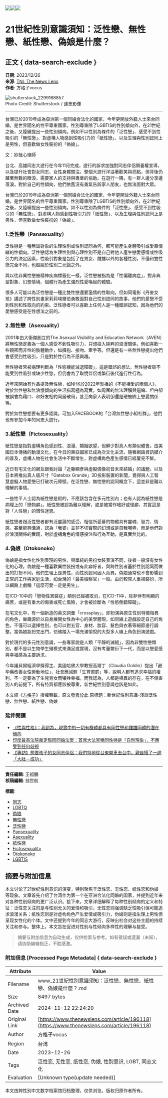 # ![](https://v.lndata.com/i/a80450,b1452855,c4007,i0,m202,h)![](https://v.lndata.com/i/a80450,b1452853,c4137,i0,m202,h)![](https://v.lndata.com/i/a80450,b1452854,c4138,i0,m202,h) 

# 21世紀性別意識須知：泛性戀、無性戀、紙性戀、偽娘是什麼？

## 正文 { data-search-exclude }


**日期**: 2023/12/26  
**來源**: [TNL The News Lens](https://www.thenewslens.com/category/gender)  
**作者**: 方格子vocus

![shutterstock_2299168857](https://bucket-image.inkmaginecms.com/version/list/1/image/2024/06/5dbbf9c9-9331-4aa7-801a-31c3166046ca.jpg)  
Photo Credit: Shutterstock / 達志影像

---

台灣已於2019年成為亞洲第一個同婚合法化的國家，今年更開放外籍人士來台同婚，是世界聞名的性平尊重國家。性別尊重除了LGBTIS的性別傾向外，在21世紀之後，又陸續提出一些性別傾向。例如不以性別為條件的「泛性戀」、感受不到性吸引的「無性戀」、對虛構人物感到性吸引力的「紙性戀」、以及生理與性別認同上是男性，但喜歡做女性裝扮的「偽娘」。

文：妙哉心理師

台北、高雄同志大遊行在今年11月完成，遊行的訴求加強對同志伴侶領養權宣導，以及提升社會對女同志、女性身體關注。整個大遊行洋溢著歡笑與亮點，但背後仍藏著無數的眼淚，需要家人的支持與專業的協助。在遊行一隅，有一群人邊分享邊落淚，對於自己的性傾向，他們依舊沒有勇氣告訴家人朋友，也無法面對大眾。

台灣已於2019年成為亞洲第一個同婚合法化的國家，今年更開放外籍人士來台同婚，是世界聞名的性平尊重國家。性別尊重除了LGBTIS的性別傾向外，在21世紀之後，又陸續提出一些性別傾向。如不以性別為條件的「泛性戀」、感受不到性吸引的「無性戀」、對虛構人物感到性吸引力的「紙性戀」、以及生理與性別認同上是男性，但喜歡做女性裝扮的「偽娘」。

### 1.泛性戀（Pansexuality）

泛性戀是一種無論對象的生理性別或性別認同為何，都可能產生身體吸引或愛慕情緒的性傾向。泛性戀認為生理性別與心理性別不是自己對他人產生戀愛感情或性吸引力的決定因素，性吸引對象是包括了在男女、雌雄以外的各種性別，不僅和雙性戀完全不同，也超脫於性別二元論之外。

與以往非異性戀被精神疾病標籤化一樣，泛性戀被指為是「性偏離病症」，對非典型對象、幻想情境、個體行為產生強烈性愛喚起的體驗。

很多人可能以為泛性戀是一種比雙性戀還要濫情的性取向，但如同電影《丹麥女孩》講述了跨性別畫家莉莉埃爾伯勇敢面對自己性別認同的故事，他們的愛戀不受到性別和性取向的約束。泛性戀者可以喜歡上任何人是一種錯誤認知，因為他們的愛戀感受是在性想法之前的。

### 2.無性戀（Asexuality）

2001年由大衛傑創立的The Asexual Visibility and Education Network（AVEN）將無性戀定義為一個人感受不到性吸引力，只想投入純粹的浪漫關係，例如喜歡一些親密而非性的肢體動作，如擁抱、接吻、牽手等。但還是有一些無性戀提出他們會感受到性吸引，只是對於性行為不感興趣。

無性戀者常被病理判斷為「性慾機能減退障礙」，這是錯誤的想法，無性戀者雖不能受到性吸引或缺少性慾，但仍會為了取悅伴侶或繁衍後代進行性行為。

近年來開始有作品提及無性戀，如NHK於2022年製播的《不能相愛的兩個人》，對於無性戀和無浪慢傾向的生活描寫極為寫實，如周圍的無法理解與逼婚、坦白卻被誤會為藉口、和好友相約同居破局，甚至向家人表明卻還是硬被綁上戀愛關係等。

對於無性戀想要有更多認識，可加入FACEBOOK的「台灣無性戀小組社群」，他們也有參加今年的同志大遊行。

### 3.紙性戀（Fictosexuality）

紙性戀是指對虛構角色感到性、浪漫、婚姻欲望，但鮮少對真人有類似體會。由美國日本傳播的動漫文化，在今日的東亞國家已成為次文化主流，隨著網路資訊媒介的普及，虛構人物在社會生活中不斷增生，對虛構角色產生感情已經屢見不鮮。

近日有宅文化的網友跟我討論「近藤顯彥與虛擬偶像初音未來結婚」的議題，以及日本將推出真人版尺寸「Gatebox Grande」3D投影裝置的新聞，覺得與人工智慧虛擬人物愛戀已打破次元障壁。在泛性戀、無性戀的認同概念下，這並非是難以理解的事情。

一些性平人士認為紙性戀是假的，不應該包含在多元性別內；也有人認為紙性戀是病理上的「戀物癖」。紙性戀被認為難以理解，或是被當作嗜好或怪癖，其實這是對「人性戀」的慣性迷思。

紙性戀者跟泛性戀者都有泛靈論的感受，相信所愛慕的物體具有靈魂、智力、情感，甚至能夠溝通，認為「我婆」並非不切實際的幻想或是自我嘲弄，而是他們對於浪漫關係的實踐，對於虛構角色的情感投注和行為互動，是真實無比的。

### 4.偽娘（Otokonoko）

偽娘是指女性化性別表現的男性，與單純的男扮女裝表演不同，後者一般沒有女性化的心理。偽娘是一種喜歡異性裝扮或有此癖好者，與跨性別者基於性別認同而做出的打扮不同，他們生理上是男性，而性別認同因人而異。偽娘通常也不會影響到正常的工作與家庭生活，如台灣的「最美檢察官」一般。由於較常人重視裝扮，所以網路上戲稱「這麼可愛一定是男生」。

在ICD-10中的「戀物性異裝症」類別已經被取消，在ICD-11中，除非伴有明顯的痛苦，或是有重大的傷害或死亡風險，才會被診斷為「性慾倒錯障礙」。

在宅文化中，有一個新造的英文詞彙「crossplay」，即扮演與原生性別特徵相異的角色，樂趣源於以自身展開女性為中心的美學體現，如同線上遊戲設定自己的角色，不僅可以選擇性別，也可以對五官、身材、妝容、髮色與衣著等細節進行調整。當偽娘妝扮完出門，彷彿踏入一場充滿愉悅的大型多人線上角色扮演遊戲。

對於現代的多元性別意識，一些專家說是人類「平靜的滅絕」，因為非雙性戀類別，都不是以生物學生殖模式來滿足或實現，沒有考量繁衍下一代，而是以戀愛感與幸福感為主要訴求。

今年諾貝爾經濟學獎得主、美國哈佛大學教授高爾丁（Claudia Goldin）提出「避孕藥改善女性勞動地位」、社會應減輕「生育懲罰」等，說明人都有追求幸福的權利，不一定要為了生兒育女而犧牲幸福。而我認為，人都是相異的存在，在不傷害別人的前提下，所有特質都應該被尊重，新世紀性別意識也該是如此。

本文經《[方格子](https://vocus.cc/ "方格子")》授權轉載，原文[發表於此](https://vocus.cc/article/657a4e8dfd89780001873acf) 原標題：新世紀性別意識-淺談泛性戀、無性戀、紙性戀、偽娘

### 延伸閱讀

- [《性與性格》：我認為，現實中的一切有機體都具有同性戀和雌雄同體的潛在傾向](https://www.thenewslens.com/article/185476)
- [印度最高法院裁定駁回同婚法案：首席大法官稱同性戀是「自然現象」，不應受到任何歧視](https://www.thenewslens.com/article/193315)
- [【專訪】想要孩子的女同志伴侶：我們特地從台東開車去台中，親自搭了一趟「大肚－成功」](https://www.thenewslens.com/article/192343)

--- 

**責任編輯**: 王祖鵬  
**核稿編輯**: 翁世航  

**標籤**:  
- [同志](https://www.thenewslens.com/tag/264)  
- [LGBTQ](https://www.thenewslens.com/tag/1842)  
- [偽娘](https://www.thenewslens.com/tag/47552)  
- [無性戀](https://www.thenewslens.com/tag/62131)  
- [泛性戀](https://www.thenewslens.com/tag/86036)  
- [Pansexuality](https://www.thenewslens.com/tag/321038)  
- [Asexuality](https://www.thenewslens.com/tag/321039)  
- [紙性戀](https://www.thenewslens.com/tag/321040)  
- [Fictosexuality](https://www.thenewslens.com/tag/321041)  
- [Otokonoko](https://www.thenewslens.com/tag/321042)  
- [LGBTIS](https://www.thenewslens.com/tag/321043)  
<!-- tcd_original_link https://www.thenewslens.com/article/196118 -->
## 摘要与附加信息

<!-- tcd_abstract -->
本文讨论了21世纪性别意识的演变，特别聚焦于泛性恋、无性恋、纸性恋和伪娘等现象。文章首先介绍了台湾作为第一个在亚洲合法化同婚的国家，并提到近年来对各种性别倾向的更广泛认识。接下来，文章详细解释了每种性别倾向的定义和特征：泛性恋关注的是与性别无关的爱情和吸引，无性恋则强调缺乏性吸引但可能追求浪漫关系；纸性恋则是对虚构角色产生爱情或吸引力，伪娘则是指生理上男性但呈现女性化的个体。文中还提到今年的同志大游行，反映出社会对这些主题的持续关注和参与。整体上，本文旨在促进对性别与性倾向多样性的理解与接受。
<!-- tcd_abstract_end -->

> 摘要与附加信息为自动生成，仅供检索与参考。如有错误或遗漏（未知），请协助编辑指正，不胜感激。

### 附加信息 [Processed Page Metadata] { data-search-exclude }

| Attribute       | Value                                  |
|-----------------|----------------------------------------|
| Filename        | www_21世紀性別意識須知：泛性戀、無性戀、紙性戀、偽娘是什麼？.md                             |
| Size            | 8497 bytes                           |
| Archived Date   | 2024-11-12 22:24:20                             |
| Original Link   | [https://www.thenewslens.com/article/196118](https://www.thenewslens.com/article/196118)                       |
| Author          | 方格子vocus                               |
| Region          | 台湾                               |
| Date            | 2023-12-26                                 |
| Tags            | 泛性恋, 无性恋, 纸性恋, 伪娘, 性别意识, LGBT, 同志文化                                 |
| Evaluation            | [Unknown type(update needed)]                                 |
<!-- tcd_table_end -->

本文由跨性别中文数字档案馆归档整理，仅供浏览。版权归原作者所有。
